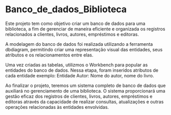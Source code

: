 # Banco_de_dados_Biblioteca
Este projeto tem como objetivo criar um banco de dados para uma biblioteca, a fim de gerenciar de maneira eficiente e organizada os registros relacionados a clientes, livros, autores, empréstimos e editoras. 

A modelagem do banco de dados foi realizada utilizando a ferramenta dbdiagram, permitindo criar uma representação visual das entidades, seus atributos e os relacionamentos entre elas. 

Uma vez criadas as tabelas, utilizmos o Workbench para popular as entidades do banco de dados. Nessa etapa, foram inseridos atributos de cada entidade exemplo: Entidade Autor: Nome do autor, nome do livro.

Ao finalizar o projeto, teremos um sistema completo de banco de dados que auxiliará no gerenciamento de uma biblioteca. O sistema proporcionará uma gestão eficaz dos registros de clientes, livros, autores, empréstimos e editoras através da capacidade de realizar consultas, atualizações e outras operações relacionadas às entidades envolvidas.
